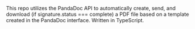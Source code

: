 This repo utilizes the PandaDoc API to automatically create, send, and download (if signature.status === complete) a PDF file based on a template created in the PandaDoc interface. Written in TypeScript.